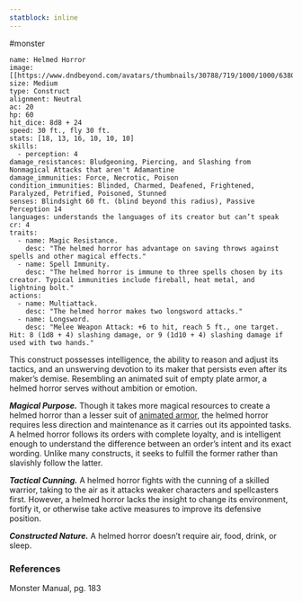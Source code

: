 ```yaml
---
statblock: inline
---
```

#monster 

```statblock
name: Helmed Horror
image: [[https://www.dndbeyond.com/avatars/thumbnails/30788/719/1000/1000/638062180166404293.png]]
size: Medium
type: Construct
alignment: Neutral
ac: 20
hp: 60
hit_dice: 8d8 + 24
speed: 30 ft., fly 30 ft.
stats: [18, 13, 16, 10, 10, 10]
skills:
  - perception: 4
damage_resistances: Bludgeoning, Piercing, and Slashing from Nonmagical Attacks that aren't Adamantine
damage_immunities: Force, Necrotic, Poison
condition_immunities: Blinded, Charmed, Deafened, Frightened, Paralyzed, Petrified, Poisoned, Stunned
senses: Blindsight 60 ft. (blind beyond this radius), Passive Perception 14
languages: understands the languages of its creator but can’t speak
cr: 4
traits:
  - name: Magic Resistance.
    desc: "The helmed horror has advantage on saving throws against spells and other magical effects."
  - name: Spell Immunity.
    desc: "The helmed horror is immune to three spells chosen by its creator. Typical immunities include fireball, heat metal, and lightning bolt."
actions:
  - name: Multiattack.
    desc: "The helmed horror makes two longsword attacks."
  - name: Longsword.
    desc: "Melee Weapon Attack: +6 to hit, reach 5 ft., one target. Hit: 8 (1d8 + 4) slashing damage, or 9 (1d10 + 4) slashing damage if used with two hands."
```

This construct possesses intelligence, the ability to reason and adjust its tactics, and an unswerving devotion to its maker that persists even after its maker’s demise. Resembling an animated suit of empty plate armor, a helmed horror serves without ambition or emotion.

_**Magical Purpose.**_ Though it takes more magical resources to create a helmed horror than a lesser suit of [animated armor](https://www.dndbeyond.com/monsters/16786-animated-armor), the helmed horror requires less direction and maintenance as it carries out its appointed tasks. A helmed horror follows its orders with complete loyalty, and is intelligent enough to understand the difference between an order’s intent and its exact wording. Unlike many constructs, it seeks to fulfill the former rather than slavishly follow the latter.

_**Tactical Cunning.**_ A helmed horror fights with the cunning of a skilled warrior, taking to the air as it attacks weaker characters and spellcasters first. However, a helmed horror lacks the insight to change its environment, fortify it, or otherwise take active measures to improve its defensive position.

_**Constructed Nature.**_ A helmed horror doesn’t require air, food, drink, or sleep.

### References

Monster Manual, pg. 183